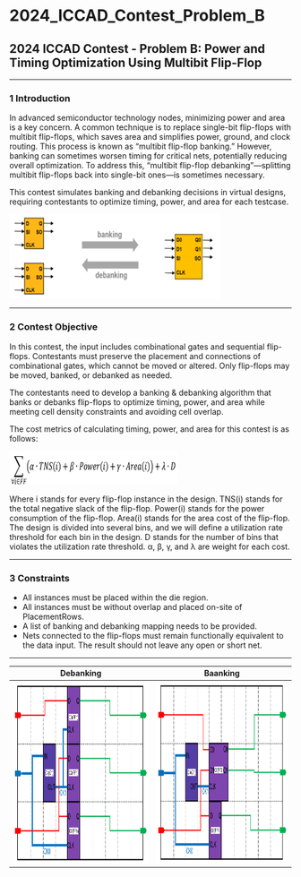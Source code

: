 # 2024_ICCAD_Contest_Problem_B
## 2024 ICCAD Contest - Problem B: Power and Timing Optimization Using Multibit Flip-Flop

---
### 1 Introduction
In advanced semiconductor technology nodes, minimizing power and area is a key concern. A common technique is to replace single-bit flip-flops with multibit flip-flops, which saves area and simplifies power, ground, and clock routing.
This process is known as “multibit flip-flop banking.” However, banking can sometimes worsen timing for critical nets, potentially reducing overall optimization. To address this, “multibit flip-flop debanking”—splitting multibit flip-flops back into single-bit ones—is sometimes necessary.  
  
This contest simulates banking and debanking decisions in virtual designs, requiring contestants to optimize timing, power, and area for each testcase.  
  
<img src="png/banking_debanking.png" width="375" height="150" />

---
### 2 Contest Objective
In this contest, the input includes combinational gates and sequential flip-flops. Contestants must preserve the placement and connections of combinational gates, which cannot be moved or altered. Only flip-flops may be moved, banked, or debanked as needed.  
  
The contestants need to develop a banking & debanking algorithm that banks or debanks flip-flops to optimize timing, power, and area while meeting cell density constraints and avoiding cell overlap.  
  
The cost metrics of calculating timing, power, and area for this contest is as follows:  
  
<img src="png/objective_function.png" width="300" height="60" />  
  
Where i stands for every flip-flop instance in the design. TNS(i) stands for the total negative slack of the
flip-flop. Power(i) stands for the power consumption of the flip-flop. Area(i) stands for the area cost of
the flip-flop. The design is divided into several bins, and we will define a utilization rate threshold for
each bin in the design. D stands for the number of bins that violates the utilization rate threshold. α, β,
γ, and λ are weight for each cost.

---
### 3 Constraints
 - All instances must be placed within the die region.
 - All instances must be without overlap and placed on-site of PlacementRows.
 - A list of banking and debanking mapping needs to be provided.
 - Nets connected to the flip-flops must remain functionally equivalent to the data input. The result should not leave any open or short net.

---

| Debanking | Baanking |
|:---------------------------:|:---------------------------:|
| <img src="png/debanking.png" width="500" height="325" />     | <img src="png/banking.png" width="500" height="325" />   |

